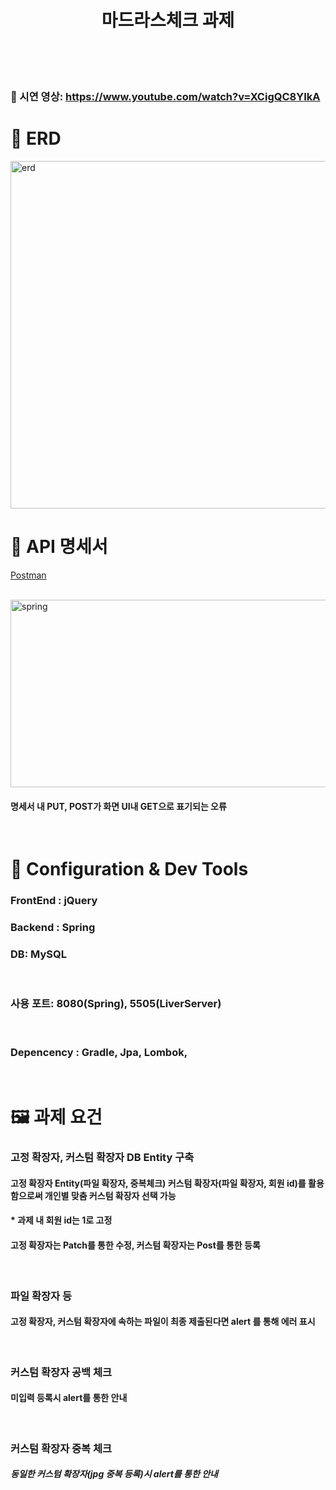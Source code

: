 <h1 align="center">
    마드라스체크 과제
    <br />
    <br />
    <br />
  </h1>

### 🙌  시연 영상: https://www.youtube.com/watch?v=XCigQC8YIkA
# 🤖 ERD
  <img width="556" alt="erd" src="https://github.com/hufs0529/flow/assets/81501114/24762f9e-fe86-4899-b6c0-9ec0472c7731">

# 🏇 API 명세서
[Postman](https://lunar-flare-28188.postman.co/workspace/My-Workspace~191c2db4-c9f2-4904-8c0f-0163d017b862/documentation/25143450-97413689-2a37-420f-8817-e1221f1ea66f)

<br/>

<img alt="spring" src="https://github.com/hufs0529/flow/assets/81501114/ffef82ab-c862-425f-82d8-dcacbab0343b" alt="Logo" width="600" height="300">

#### 명세서 내 PUT, POST가 화면 UI내 GET으로 표기되는 오류

<br />

# 🏇 Configuration & Dev Tools
### FrontEnd : jQuery
### Backend : Spring
### DB: MySQL
</br>

### 사용 포트: 8080(Spring), 5505(LiverServer)
</br>

### Depencency : Gradle, Jpa, Lombok, 
</br>

# 🖼️ 과제 요건

### 고정 확장자, 커스텀 확장자 DB Entity 구축
#### 고정 확장자 Entity(파일 확장자, 중복체크) 커스텀 확장자(파일 확장자, 회원 id)를 활용함으로써 개인별 맞춤 커스텀 확장자 선택 가능 
#### * 과제 내 회원 id는 1로 고정
#### 고정 확장자는 Patch를 통한 수정, 커스텀 확장자는 Post를 통한 등록
</br>

### 파일 확장자 등
#### 고정 확장자, 커스텀 확장자에 속하는 파일이 최종 제출된다면 alert 를 통해 에러 표시
</br>

### 커스텀 확장자 공백 체크
#### 미입력 등록시 alert를 통한 안내
</br>

### 커스텀 확장자 중복 체크
##### 동일한 커스텀 확장자(jpg 중복 등록)시 alert를 통한 안내
</br>
